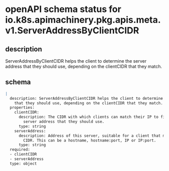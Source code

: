 # openAPI schema status for io.k8s.apimachinery.pkg.apis.meta.v1.ServerAddressByClientCIDR

## description

ServerAddressByClientCIDR helps the client to determine the server address that they should use, depending on the clientCIDR that they match.

## schema

```yaml
|
  description: ServerAddressByClientCIDR helps the client to determine the server address
    that they should use, depending on the clientCIDR that they match.
  properties:
    clientCIDR:
      description: The CIDR with which clients can match their IP to figure out the
        server address that they should use.
      type: string
    serverAddress:
      description: Address of this server, suitable for a client that matches the above
        CIDR. This can be a hostname, hostname:port, IP or IP:port.
      type: string
  required:
  - clientCIDR
  - serverAddress
  type: object

```
